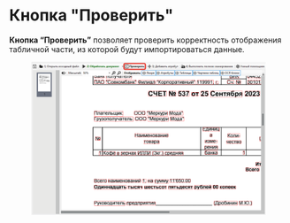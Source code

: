 # Кнопка "Проверить"

**Кнопка “Проверить”** позволяет проверить корректность отображения табличной части, из которой будут импортироваться данные.

<figure><img src="../../../.gitbook/assets/image (100).png" alt=""><figcaption></figcaption></figure>

